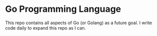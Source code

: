 # Go Programming Language
This repo contains all aspects of Go (or Golang) as a future goal. I write code daily to expand this repo as I can.
